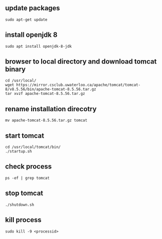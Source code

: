 

## update packages
``` 
sudo apt-get update
``` 
## install openjdk 8

```
sudo apt install openjdk-8-jdk 
``` 
## browser to local directory and download tomcat binary

``` 
cd /usr/local/
wget https://mirror.csclub.uwaterloo.ca/apache/tomcat/tomcat-8/v8.5.56/bin/apache-tomcat-8.5.56.tar.gz
tar xvzf apache-tomcat-8.5.56.tar.gz 
``` 

## rename installation direcotry
``` 
mv apache-tomcat-8.5.56.tar.gz tomcat 
``` 
## start tomcat
``` 
cd /usr/local/tomcat/bin/
./startup.sh 
```

## check process 
 ``` 
 ps -ef | grep tomcat
``` 
## stop tomcat 
``` 
./shutdown.sh
``` 
 
## kill process 
``` 
sudo kill -9 <processid> 
``` 


